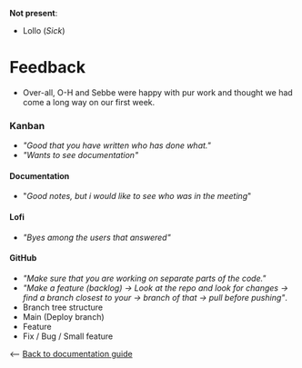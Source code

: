 **Not present**:

- Lollo (_Sick_)

# Feedback

- Over-all, O-H and Sebbe were happy with pur work and thought we had come a long way on our first week.

### Kanban

- _"Good that you have written who has done what."_
- _"Wants to see documentation"_

#### Documentation

- "_Good notes, but i would like to see who was in the meeting_"

#### Lofi

- _"Byes among the users that answered"_

#### GitHub

- _"Make sure that you are working on separate parts of the code."_
- _"Make a feature (backlog) -> Look at the repo and look for changes -> find a branch closest to your -> branch of that -> pull before pushing"_.
- Branch tree structure
- Main (Deploy branch)
- Feature
- Fix / Bug / Small feature

<-- [Back to documentation guide](../documentation_guide.md)
